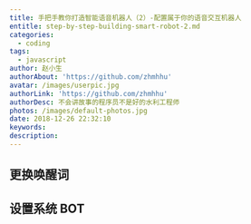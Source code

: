 ```yaml
---
title: 手把手教你打造智能语音机器人（2）-配置属于你的语音交互机器人
entitle: step-by-step-building-smart-robot-2.md
categories:
  - coding
tags:
  - javascript
author: 赵小生
authorAbout: 'https://github.com/zhmhhu'
avatar: /images/userpic.jpg
authorLink: 'https://github.com/zhmhhu'
authorDesc: 不会讲故事的程序员不是好的水利工程师
photos: /images/default-photos.jpg
date: 2018-12-26 22:32:10
keywords:
description:
---
```

## 更换唤醒词

## 设置系统 BOT